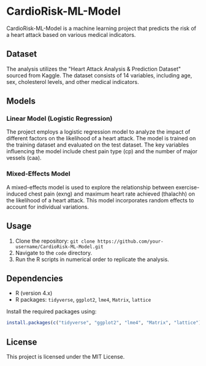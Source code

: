 # CardioRisk-ML-Model
CardioRisk-ML-Model is a machine learning project that predicts the risk of a heart attack based on various medical indicators.


## Dataset
The analysis utilizes the "Heart Attack Analysis & Prediction Dataset" sourced from Kaggle. The dataset consists of 14 variables, including age, sex, cholesterol levels, and other medical indicators.


## Models

### Linear Model (Logistic Regression)

The project employs a logistic regression model to analyze the impact of different factors on the likelihood of a heart attack. The model is trained on the training dataset and evaluated on the test dataset. The key variables influencing the model include chest pain type (cp) and the number of major vessels (caa).

### Mixed-Effects Model

A mixed-effects model is used to explore the relationship between exercise-induced chest pain (exng) and maximum heart rate achieved (thalachh) on the likelihood of a heart attack. This model incorporates random effects to account for individual variations.


## Usage
1. Clone the repository: `git clone https://github.com/your-username/CardioRisk-ML-Model.git`
2. Navigate to the `code` directory.
3. Run the R scripts in numerical order to replicate the analysis.


## Dependencies
- R (version 4.x)
- R packages: `tidyverse`, `ggplot2`, `lme4`, `Matrix`, `lattice`

Install the required packages using:
```R
install.packages(c("tidyverse", "ggplot2", "lme4", "Matrix", "lattice"))
`````````````````````

## License

This project is licensed under the MIT License.
